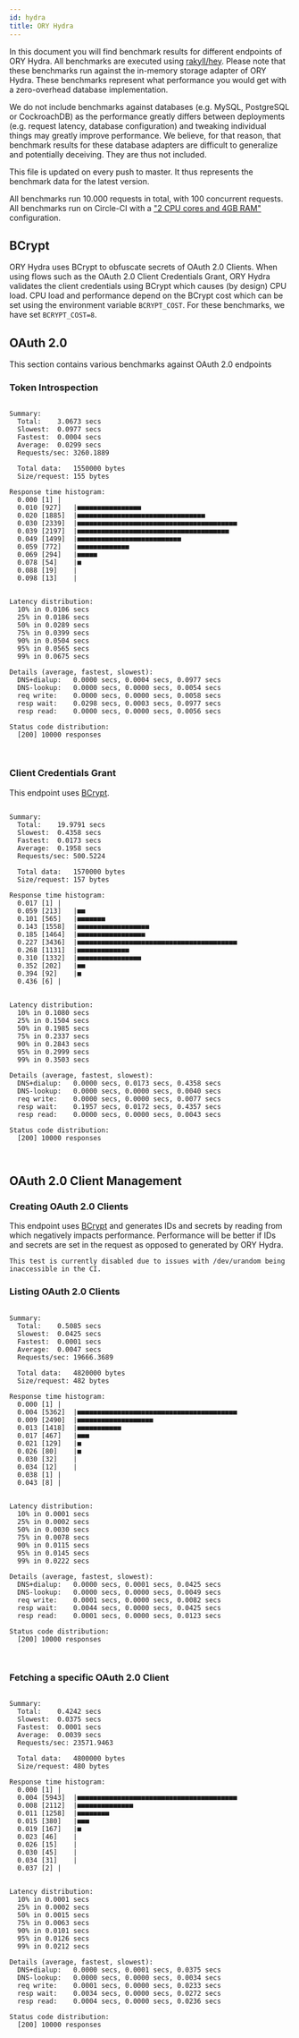 ```yaml
---
id: hydra
title: ORY Hydra
---
```


In this document you will find benchmark results for different endpoints of ORY Hydra. All benchmarks are executed
using [rakyll/hey](https://github.com/rakyll/hey). Please note that these benchmarks run against the in-memory storage
adapter of ORY Hydra. These benchmarks represent what performance you would get with a zero-overhead database implementation.

We do not include benchmarks against databases (e.g. MySQL, PostgreSQL or CockroachDB) as the performance greatly differs between
deployments (e.g. request latency, database configuration) and tweaking individual things may greatly improve performance.
We believe, for that reason, that benchmark results for these database adapters are difficult to generalize and potentially
deceiving. They are thus not included.

This file is updated on every push to master. It thus represents the benchmark data for the latest version.

All benchmarks run 10.000 requests in total, with 100 concurrent requests. All benchmarks run on Circle-CI with a
["2 CPU cores and 4GB RAM"](https://support.circleci.com/hc/en-us/articles/360000489307-Why-do-my-tests-take-longer-to-run-on-CircleCI-than-locally-)
configuration.

## BCrypt

ORY Hydra uses BCrypt to obfuscate secrets of OAuth 2.0 Clients. When using flows such as the OAuth 2.0 Client Credentials
Grant, ORY Hydra validates the client credentials using BCrypt which causes (by design) CPU load. CPU load and performance
depend on the BCrypt cost which can be set using the environment variable `BCRYPT_COST`. For these benchmarks,
we have set `BCRYPT_COST=8`.

## OAuth 2.0

This section contains various benchmarks against OAuth 2.0 endpoints

### Token Introspection

```

Summary:
  Total:	3.0673 secs
  Slowest:	0.0977 secs
  Fastest:	0.0004 secs
  Average:	0.0299 secs
  Requests/sec:	3260.1889
  
  Total data:	1550000 bytes
  Size/request:	155 bytes

Response time histogram:
  0.000 [1]	|
  0.010 [927]	|■■■■■■■■■■■■■■■■
  0.020 [1885]	|■■■■■■■■■■■■■■■■■■■■■■■■■■■■■■■■
  0.030 [2339]	|■■■■■■■■■■■■■■■■■■■■■■■■■■■■■■■■■■■■■■■■
  0.039 [2197]	|■■■■■■■■■■■■■■■■■■■■■■■■■■■■■■■■■■■■■■
  0.049 [1499]	|■■■■■■■■■■■■■■■■■■■■■■■■■■
  0.059 [772]	|■■■■■■■■■■■■■
  0.069 [294]	|■■■■■
  0.078 [54]	|■
  0.088 [19]	|
  0.098 [13]	|


Latency distribution:
  10% in 0.0106 secs
  25% in 0.0186 secs
  50% in 0.0289 secs
  75% in 0.0399 secs
  90% in 0.0504 secs
  95% in 0.0565 secs
  99% in 0.0675 secs

Details (average, fastest, slowest):
  DNS+dialup:	0.0000 secs, 0.0004 secs, 0.0977 secs
  DNS-lookup:	0.0000 secs, 0.0000 secs, 0.0054 secs
  req write:	0.0000 secs, 0.0000 secs, 0.0058 secs
  resp wait:	0.0298 secs, 0.0003 secs, 0.0977 secs
  resp read:	0.0000 secs, 0.0000 secs, 0.0056 secs

Status code distribution:
  [200]	10000 responses



```

### Client Credentials Grant

This endpoint uses [BCrypt](#bcrypt).

```

Summary:
  Total:	19.9791 secs
  Slowest:	0.4358 secs
  Fastest:	0.0173 secs
  Average:	0.1958 secs
  Requests/sec:	500.5224
  
  Total data:	1570000 bytes
  Size/request:	157 bytes

Response time histogram:
  0.017 [1]	|
  0.059 [213]	|■■
  0.101 [565]	|■■■■■■■
  0.143 [1558]	|■■■■■■■■■■■■■■■■■■
  0.185 [1464]	|■■■■■■■■■■■■■■■■■
  0.227 [3436]	|■■■■■■■■■■■■■■■■■■■■■■■■■■■■■■■■■■■■■■■■
  0.268 [1131]	|■■■■■■■■■■■■■
  0.310 [1332]	|■■■■■■■■■■■■■■■■
  0.352 [202]	|■■
  0.394 [92]	|■
  0.436 [6]	|


Latency distribution:
  10% in 0.1080 secs
  25% in 0.1504 secs
  50% in 0.1985 secs
  75% in 0.2337 secs
  90% in 0.2843 secs
  95% in 0.2999 secs
  99% in 0.3503 secs

Details (average, fastest, slowest):
  DNS+dialup:	0.0000 secs, 0.0173 secs, 0.4358 secs
  DNS-lookup:	0.0000 secs, 0.0000 secs, 0.0040 secs
  req write:	0.0000 secs, 0.0000 secs, 0.0077 secs
  resp wait:	0.1957 secs, 0.0172 secs, 0.4357 secs
  resp read:	0.0000 secs, 0.0000 secs, 0.0043 secs

Status code distribution:
  [200]	10000 responses



```

## OAuth 2.0 Client Management

### Creating OAuth 2.0 Clients

This endpoint uses [BCrypt](#bcrypt) and generates IDs and secrets by reading from  which negatively impacts
performance. Performance will be better if IDs and secrets are set in the request as opposed to generated by ORY Hydra.

```
This test is currently disabled due to issues with /dev/urandom being inaccessible in the CI.
```

### Listing OAuth 2.0 Clients

```

Summary:
  Total:	0.5085 secs
  Slowest:	0.0425 secs
  Fastest:	0.0001 secs
  Average:	0.0047 secs
  Requests/sec:	19666.3689
  
  Total data:	4820000 bytes
  Size/request:	482 bytes

Response time histogram:
  0.000 [1]	|
  0.004 [5362]	|■■■■■■■■■■■■■■■■■■■■■■■■■■■■■■■■■■■■■■■■
  0.009 [2490]	|■■■■■■■■■■■■■■■■■■■
  0.013 [1418]	|■■■■■■■■■■■
  0.017 [467]	|■■■
  0.021 [129]	|■
  0.026 [80]	|■
  0.030 [32]	|
  0.034 [12]	|
  0.038 [1]	|
  0.043 [8]	|


Latency distribution:
  10% in 0.0001 secs
  25% in 0.0002 secs
  50% in 0.0030 secs
  75% in 0.0078 secs
  90% in 0.0115 secs
  95% in 0.0145 secs
  99% in 0.0222 secs

Details (average, fastest, slowest):
  DNS+dialup:	0.0000 secs, 0.0001 secs, 0.0425 secs
  DNS-lookup:	0.0000 secs, 0.0000 secs, 0.0049 secs
  req write:	0.0001 secs, 0.0000 secs, 0.0082 secs
  resp wait:	0.0044 secs, 0.0000 secs, 0.0425 secs
  resp read:	0.0001 secs, 0.0000 secs, 0.0123 secs

Status code distribution:
  [200]	10000 responses



```

### Fetching a specific OAuth 2.0 Client

```

Summary:
  Total:	0.4242 secs
  Slowest:	0.0375 secs
  Fastest:	0.0001 secs
  Average:	0.0039 secs
  Requests/sec:	23571.9463
  
  Total data:	4800000 bytes
  Size/request:	480 bytes

Response time histogram:
  0.000 [1]	|
  0.004 [5943]	|■■■■■■■■■■■■■■■■■■■■■■■■■■■■■■■■■■■■■■■■
  0.008 [2112]	|■■■■■■■■■■■■■■
  0.011 [1258]	|■■■■■■■■
  0.015 [380]	|■■■
  0.019 [167]	|■
  0.023 [46]	|
  0.026 [15]	|
  0.030 [45]	|
  0.034 [31]	|
  0.037 [2]	|


Latency distribution:
  10% in 0.0001 secs
  25% in 0.0002 secs
  50% in 0.0015 secs
  75% in 0.0063 secs
  90% in 0.0101 secs
  95% in 0.0126 secs
  99% in 0.0212 secs

Details (average, fastest, slowest):
  DNS+dialup:	0.0000 secs, 0.0001 secs, 0.0375 secs
  DNS-lookup:	0.0000 secs, 0.0000 secs, 0.0034 secs
  req write:	0.0001 secs, 0.0000 secs, 0.0233 secs
  resp wait:	0.0034 secs, 0.0000 secs, 0.0272 secs
  resp read:	0.0004 secs, 0.0000 secs, 0.0236 secs

Status code distribution:
  [200]	10000 responses



```
